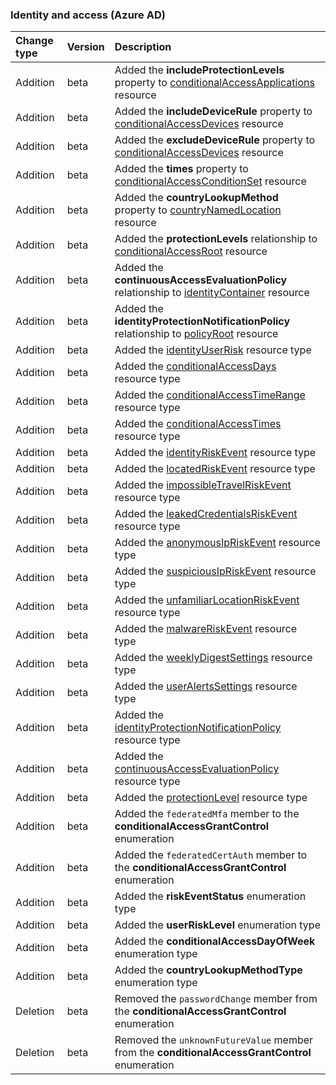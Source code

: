 ### Identity and access (Azure AD)

| **Change type** | **Version** | **Description** |
|:---|:---|:---|
|Addition|beta|Added the **includeProtectionLevels** property to [conditionalAccessApplications](/graph/api/resources/conditionalAccessApplications?view=graph-rest-beta) resource|
|Addition|beta|Added the **includeDeviceRule** property to [conditionalAccessDevices](/graph/api/resources/conditionalAccessDevices?view=graph-rest-beta) resource|
|Addition|beta|Added the **excludeDeviceRule** property to [conditionalAccessDevices](/graph/api/resources/conditionalAccessDevices?view=graph-rest-beta) resource|
|Addition|beta|Added the **times** property to [conditionalAccessConditionSet](/graph/api/resources/conditionalAccessConditionSet?view=graph-rest-beta) resource|
|Addition|beta|Added the **countryLookupMethod** property to [countryNamedLocation](/graph/api/resources/countryNamedLocation?view=graph-rest-beta) resource|
|Addition|beta|Added the **protectionLevels** relationship to [conditionalAccessRoot](/graph/api/resources/conditionalAccessRoot?view=graph-rest-beta) resource|
|Addition|beta|Added the **continuousAccessEvaluationPolicy** relationship to [identityContainer](/graph/api/resources/identityContainer?view=graph-rest-beta) resource|
|Addition|beta|Added the **identityProtectionNotificationPolicy** relationship to [policyRoot](/graph/api/resources/policyRoot?view=graph-rest-beta) resource|
|Addition|beta|Added the [identityUserRisk](/graph/api/resources/identityUserRisk?view=graph-rest-beta) resource type|
|Addition|beta|Added the [conditionalAccessDays](/graph/api/resources/conditionalAccessDays?view=graph-rest-beta) resource type|
|Addition|beta|Added the [conditionalAccessTimeRange](/graph/api/resources/conditionalAccessTimeRange?view=graph-rest-beta) resource type|
|Addition|beta|Added the [conditionalAccessTimes](/graph/api/resources/conditionalAccessTimes?view=graph-rest-beta) resource type|
|Addition|beta|Added the [identityRiskEvent](/graph/api/resources/identityRiskEvent?view=graph-rest-beta) resource type|
|Addition|beta|Added the [locatedRiskEvent](/graph/api/resources/locatedRiskEvent?view=graph-rest-beta) resource type|
|Addition|beta|Added the [impossibleTravelRiskEvent](/graph/api/resources/impossibleTravelRiskEvent?view=graph-rest-beta) resource type|
|Addition|beta|Added the [leakedCredentialsRiskEvent](/graph/api/resources/leakedCredentialsRiskEvent?view=graph-rest-beta) resource type|
|Addition|beta|Added the [anonymousIpRiskEvent](/graph/api/resources/anonymousIpRiskEvent?view=graph-rest-beta) resource type|
|Addition|beta|Added the [suspiciousIpRiskEvent](/graph/api/resources/suspiciousIpRiskEvent?view=graph-rest-beta) resource type|
|Addition|beta|Added the [unfamiliarLocationRiskEvent](/graph/api/resources/unfamiliarLocationRiskEvent?view=graph-rest-beta) resource type|
|Addition|beta|Added the [malwareRiskEvent](/graph/api/resources/malwareRiskEvent?view=graph-rest-beta) resource type|
|Addition|beta|Added the [weeklyDigestSettings](/graph/api/resources/weeklyDigestSettings?view=graph-rest-beta) resource type|
|Addition|beta|Added the [userAlertsSettings](/graph/api/resources/userAlertsSettings?view=graph-rest-beta) resource type|
|Addition|beta|Added the [identityProtectionNotificationPolicy](/graph/api/resources/identityProtectionNotificationPolicy?view=graph-rest-beta) resource type|
|Addition|beta|Added the [continuousAccessEvaluationPolicy](/graph/api/resources/continuousAccessEvaluationPolicy?view=graph-rest-beta) resource type|
|Addition|beta|Added the [protectionLevel](/graph/api/resources/protectionLevel?view=graph-rest-beta) resource type|
|Addition|beta|Added the `federatedMfa` member to the **conditionalAccessGrantControl** enumeration|
|Addition|beta|Added the `federatedCertAuth` member to the **conditionalAccessGrantControl** enumeration|
|Addition|beta|Added the **riskEventStatus** enumeration type|
|Addition|beta|Added the **userRiskLevel** enumeration type|
|Addition|beta|Added the **conditionalAccessDayOfWeek** enumeration type|
|Addition|beta|Added the **countryLookupMethodType** enumeration type|
|Deletion|beta|Removed the `passwordChange` member from the **conditionalAccessGrantControl** enumeration|
|Deletion|beta|Removed the `unknownFutureValue` member from the **conditionalAccessGrantControl** enumeration|
